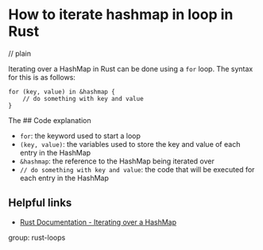 # How to iterate hashmap in loop in Rust
// plain

Iterating over a HashMap in Rust can be done using a `for` loop. The syntax for this is as follows:

```
for (key, value) in &hashmap {
    // do something with key and value
}
```

The ## Code explanation


- `for`: the keyword used to start a loop
- `(key, value)`: the variables used to store the key and value of each entry in the HashMap
- `&hashmap`: the reference to the HashMap being iterated over
- `// do something with key and value`: the code that will be executed for each entry in the HashMap

## Helpful links

- [Rust Documentation - Iterating over a HashMap](https://doc.rust-lang.org/std/collections/hash_map/enum.Entry.html#iterating-over-a-hashmap)

group: rust-loops